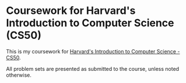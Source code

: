 # Coursework for Harvard's Introduction to Computer Science (CS50)
This is my coursework for [Harvard's Introduction to Computer Science - CS50](https://www.edx.org/course/introduction-computer-science-harvardx-cs50x).

All problem sets are presented as submitted to the course, unless noted otherwise.



